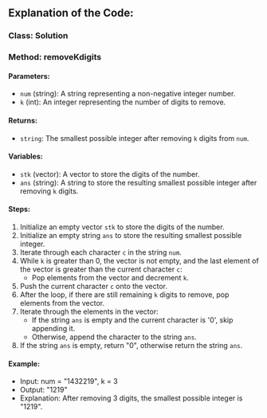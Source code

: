## Explanation of the Code:

### Class: Solution

### Method: removeKdigits

#### Parameters:
- `num` (string): A string representing a non-negative integer number.
- `k` (int): An integer representing the number of digits to remove.

#### Returns:
- `string`: The smallest possible integer after removing `k` digits from `num`.

#### Variables:
- `stk` (vector<char>): A vector to store the digits of the number.
- `ans` (string): A string to store the resulting smallest possible integer after removing `k` digits.

#### Steps:
1. Initialize an empty vector `stk` to store the digits of the number.
2. Initialize an empty string `ans` to store the resulting smallest possible integer.
3. Iterate through each character `c` in the string `num`.
4. While `k` is greater than 0, the vector is not empty, and the last element of the vector is greater than the current character `c`:
   - Pop elements from the vector and decrement `k`.
5. Push the current character `c` onto the vector.
6. After the loop, if there are still remaining `k` digits to remove, pop elements from the vector.
7. Iterate through the elements in the vector:
   - If the string `ans` is empty and the current character is '0', skip appending it.
   - Otherwise, append the character to the string `ans`.
8. If the string `ans` is empty, return "0", otherwise return the string `ans`.

#### Example:
- Input: num = "1432219", k = 3
- Output: "1219"
- Explanation: After removing 3 digits, the smallest possible integer is "1219".
